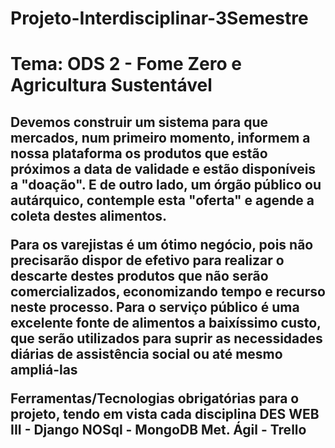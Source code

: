 # Projeto-Interdisciplinar-3Semestre

<h1>Tema: ODS 2 - Fome Zero e Agricultura Sustentável</h1>

<h2>Devemos construir um sistema para que mercados, num primeiro momento, informem a nossa plataforma os produtos que estão próximos a data de validade e estão disponíveis a "doação".
E de outro lado, um órgão público ou autárquico, contemple esta "oferta" e agende a coleta destes alimentos.

Para os varejistas é um ótimo negócio, pois não precisarão dispor de efetivo para realizar o descarte destes produtos que não serão comercializados, economizando tempo e recurso neste processo.
Para o serviço público é uma excelente fonte de alimentos a baixíssimo custo, que serão utilizados para suprir as necessidades diárias de assistência social ou até mesmo ampliá-las

Ferramentas/Tecnologias obrigatórias para o projeto, tendo em vista cada disciplina
DES WEB III - Django
NOSql - MongoDB
Met. Ágil - Trello</h2>

